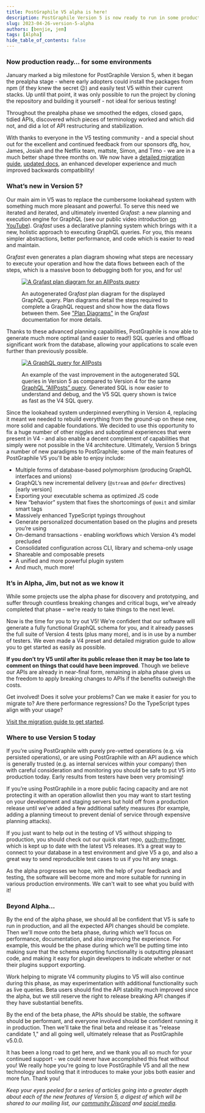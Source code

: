 ```yaml
---
title: PostGraphile V5 alpha is here!
description: PostGraphile Version 5 is now ready to run in some production environments!
slug: 2023-04-26-version-5-alpha
authors: [benjie, jem]
tags: [Alpha]
hide_table_of_contents: false
---
```


### Now production ready… for some environments

January marked a big milestone for PostGraphile Version 5, when it began the prealpha stage - where early adopters could install the packages from npm (if they knew the secret 😉) and easily test V5 within their current stacks. Up until that point, it was only possible to run the project by cloning the repository and building it yourself - not ideal for serious testing!

Throughout the prealpha phase we smoothed the edges, closed gaps, tidied APIs, discovered which pieces of terminology worked and which did not, and did a lot of API restructuring and stabilization.

With thanks to everyone in the V5 testing community - and a special shout out for the excellent and continued feedback from our sponsors dfg, hov, James, Josiah and the Netflix team, mattste, Simon, and Timo - we are in a much better shape three months on. We now have a [detailed migration guide](/postgraphile/5/migrating-from-v4), [updated docs](/postgraphile/5), an enhanced developer experience and much improved backwards compatibility!

### What’s new in Version 5?

Our main aim in V5 was to replace the cumbersome lookahead system with something much more pleasant and powerful. To serve this need we iterated and iterated, and ultimately invented Gra*fast*: a new planning and execution engine for GraphQL (see our public video introduction [on YouTube](https://youtu.be/H26uBe_lLag)). Gra*fast* uses a declarative planning system which brings with it a new, holistic approach to executing GraphQL queries. For you, this means simpler abstractions, better performance, and code which is easier to read and maintain.

Gra*fast* even generates a plan diagram showing what steps are necessary to execute your operation and how the data flows between each of the steps, which is a massive boon to debugging both for you, and for us!

<figure>

[![A Grafast plan diagram for an AllPosts query](/img/news/2023-04-26-mermaid-diagram.png)](/img/news/2023-04-26-mermaid-diagram.png)

<figcaption>

An autogenerated Gra*fast* plan diagram for the displayed GraphQL query. Plan diagrams detail the steps required to complete a GraphQL request and show how the data flows between them. See ["Plan Diagrams"](https://grafast.org/grafast/plan-diagrams) in the Gra*fast* documentation for more details.

</figcaption>
</figure>

<!--truncate-->

Thanks to these advanced planning capabilities, PostGraphile is now able to generate much more optimal (and easier to read!) SQL queries and offload significant work from the database, allowing your applications to scale even further than previously possible.

<figure>

[![A GraphQL query for AllPosts](/img/news/2023-04-26-v4-v5-comparison.png)](/img/news/2023-04-26-v4-v5-comparison.png)

<figcaption>

An example of the vast improvement in the autogenerated SQL queries in Version 5 as compared to Version 4 for the same [GraphQL “AllPosts” query](/img/news/2023-04-26-comparison-query-ruru.png). Generated SQL is now easier to understand and debug, and the V5 SQL query shown is twice as fast as the V4 SQL query.

</figcaption>
</figure>

Since the lookahead system underpinned everything in Version 4, replacing it meant we needed to rebuild everything from the ground-up on these new, more solid and capable foundations. We decided to use this opportunity to fix a huge number of other niggles and suboptimal experiences that were present in V4 - and also enable a decent complement of capabilities that simply were not possible in the V4 architecture. Ultimately, Version 5 brings a number of new paradigms to PostGraphile; some of the main features of PostGraphile V5 you'll be able to enjoy include:

- Multiple forms of database-based polymorphism (producing GraphQL interfaces and unions)
- GraphQL’s new incremental delivery (`@stream` and `@defer` directives) [early version]
- Exporting your executable schema as optimized JS code
- New “behavior” system that fixes the shortcomings of `@omit` and similar smart tags
- Massively enhanced TypeScript typings throughout
- Generate personalized documentation based on the plugins and presets you’re using
- On-demand transactions - enabling workflows which Version 4’s model precluded
- Consolidated configuration across CLI, library and schema-only usage
- Shareable and composable presets
- A unified and more powerful plugin system
- And much, much more!

### It’s in Alpha, Jim, but not as we know it

While some projects use the alpha phase for discovery and prototyping, and suffer through countless breaking changes and critical bugs, we've already completed that phase – we’re ready to take things to the next level.

Now is the time for you to try out V5! We're confident that our software will generate a fully functional GraphQL schema for you, and it already passes the full suite of Version 4 tests (plus many more), and is in use by a number of testers. We even made a V4 preset and detailed migration guide to allow you to get started as easily as possible.

**If you don’t try V5 until after its public release then it may be too late to comment on things that could have been improved**. Though we believe our APIs are already in near-final form, remaining in alpha phase gives us the freedom to apply breaking changes to APIs if the benefits outweigh the costs.

Get involved! Does it solve your problems? Can we make it easier for you to migrate to? Are there performance regressions? Do the TypeScript types align with your usage?

[Visit the migration guide to get started](/postgraphile/5/migrating-from-v4).

### Where to use Version 5 today

If you’re using PostGraphile with purely pre-vetted operations (e.g. via persisted operations), or are using PostGraphile with an API audience which is generally trusted (e.g. as internal services within your company) then with careful consideration and monitoring you should be safe to put V5 into production today. Early results from testers have been very promising!

If you’re using PostGraphile in a more public facing capacity and are not protecting it with an operation allowlist then you may want to start testing on your development and staging servers but hold off from a production release until we’ve added a few additional safety measures (for example, adding a planning timeout to prevent denial of service through expensive planning attacks).

If you just want to help out in the testing of V5 without shipping to production, you should check out our quick start repo, [ouch-my-finger](https://github.com/benjie/ouch-my-finger), which is kept up to date with the latest V5 releases. It’s a great way to connect to your database in a test environment and give V5 a go, and also a great way to send reproducible test cases to us if you hit any snags.

As the alpha progresses we hope, with the help of your feedback and testing, the software will become more and more suitable for running in various production environments. We can't wait to see what you build with it!

### Beyond Alpha...

By the end of the alpha phase, we should all be confident that V5 is safe to run in production, and all the expected API changes should be complete. Then we'll move onto the beta phase, during which we'll focus on performance, documentation, and also improving the experience. For example, this would be the phase during which we'll be putting time into making sure that the schema exporting functionality is outputting pleasant code, and making it easy for plugin developers to indicate whether or not their plugins support exporting.

Work helping to migrate V4 community plugins to V5 will also continue during this phase, as may experimentation with additional functionality such as live queries. Beta users should find the API stability much improved since the alpha, but we still reserve the right to release breaking API changes if they have substantial benefits.

By the end of the beta phase, the APIs should be stable, the software should be performant, and everyone involved should be confident running it in production. Then we'll take the final beta and release it as "release candidate 1," and all going well, ultimately release that as PostGraphile v5.0.0.

It has been a long road to get here, and we thank you all so much for your continued support - we could never have accomplished this feat without you! We really hope you're going to love PostGraphile V5 and all the new technology and tooling that it introduces to make your jobs both easier and more fun. Thank you!

_Keep your eyes peeled for a series of articles going into a greater depth about each of the new features of Version 5, a digest of which will be shared to our mailing list, our [community Discord](https://discord.gg/graphile) and [social media](https://fosstodon.org/@graphile)._
